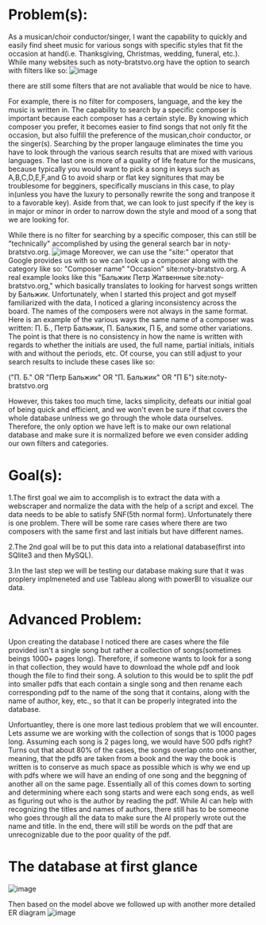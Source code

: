 # Problem(s):
As a musican/choir conductor/singer, I want the capability to quickly and easily find sheet music for various songs with specific styles that fit the occasion at hand(i.e. Thanksgiving, Christmas, wedding, funeral, etc.). While many websites such as noty-bratstvo.org have the option to search with filters like so:
![image](https://github.com/user-attachments/assets/8edca3c8-4613-4576-93a6-63ed27e68eca)

there are still some filters that are not avaliable that would be nice to have. 
  
  For example, there is no filter for composers, language, and the key the music is written in. The capability to search by a specific composer is important because each composer has a certain style. By knowing which composer you prefer, it becomes easier to find songs that not only fit the occasion, but also fulfill the preference of the musican,choir conductor, or the singer(s). Searching by the proper langauge eliminates the time you have to look through the various search results that are mixed with various languages. The last one is more of a quality of life feature for the musicans, because typically you would want to pick a song in keys such as A,B,C,D,E,F,and G to avoid sharp or flat key signitures that may be troublesome for begginers, specifically muscians in this case, to play in(unless you have the luxury to personally rewrite the song and tranpose it to a favorable key). Aside from that, we can look to just specify if the key is in major or minor in order to narrow down the style and mood of a song that we are looking for. 

  While there is no filter for searching by a specific composer, this can still be "technically" accomplished by using the general search bar in noty-bratstvo.org. 
![image](https://github.com/user-attachments/assets/e3760ce7-003a-476f-9814-379ba6a00c93)
Moreover, we can use the "site:" operator that Google provides us with so we can look up a composer along with the category like so: "Composer name" "Occasion" site:noty-bratstvo.org. A real example looks like this "Бальжик Петр Жатвенные site:noty-bratstvo.org," which basically translates to looking for harvest songs written by Бальжик. Unfortunately, when I started this project and got myself familiarized with the data, I noticed a glaring inconsistency across the board. The names of the composers were not always in the same format. Here is an example of the various ways the same name of a composer was written: П. Б., Петр Бальжик, П. Бальжик, П Б, and some other variations. The point is that there is no consistency in how the name is written with regards to whether the initials are used, the full name, partial initials, initials with and without the periods, etc. Of course, you can still adjust to your search results to include these cases like so:
  
("П. Б." OR "Петр Бальжик" OR "П. Бальжик" OR "П Б") site:noty-bratstvo.org

However, this takes too much time, lacks simplicity, defeats our initial goal of being quick and efficient, and we won't even be sure if that covers the whole database unlness we go through the whole data ourselves. Therefore, the only option we have left is to make our own relational database and make sure it is normalized before we even consider adding our own filters and categories. 

# Goal(s): 
1.The first goal we aim to accomplish is to extract the data with a webscraper and normalize the data with the help of a script and excel. The data needs to be able to satisfy 5NF(5th normal form). Unfortunately there is one problem. There will be some rare cases where there are two composers with the same first and last initials but have different names.

2.The 2nd goal will be to put this data into a relational database(first into SQlite3 and then MySQL).

3.In the last step we will be testing our database making sure that it was proplery implmeneted and use Tableau along with powerBI to visualize our data. 

# Advanced Problem:
  Upon creating the database I noticed there are cases where the file provided isn't a single song but rather a collection of songs(sometimes beings 1000+ pages long). Therefore, if someone wants to look for a song in that collection, they would have to download the whole pdf and look though the file to find their song. A solution to this would be to split the pdf into smaller pdfs that each contain a single song and then rename each corresponding pdf to the name of the song that it contains, along with the name of author, key, etc., so that it can be properly integrated into the database. 

Unfortuantley, there is one more last tedious problem that we will encounter. Lets assume we are working with the collection of songs that is 1000 pages long. Assuming each song is 2 pages long, we would have 500 pdfs right? Turns out that about 80% of the cases, the songs overlap onto one another, meaning, that the pdfs are taken from a book and the way the book is written is to conserve as much space as possible which is why we end up with pdfs where we will have an ending of one song and the beggning of another all on the same page. Essentially all of this comes down to sorting and determining where each song starts and were each song ends, as well as figuring out who is the author by reading the pdf. While AI can help with recognizing the titles and names of authors, there still has to be someone who goes through all the data to make sure the AI properly wrote out the name and title. In the end, there will still be words on the pdf that are unrecognizable due to the poor quality of the pdf.

# The database at first glance
![image](https://github.com/user-attachments/assets/d23af0cc-e558-4753-b625-753dd58229ae)

Then based on the model above we followed up with another more detailed ER diagram
![image](https://github.com/user-attachments/assets/4591ed7a-a960-4d01-8def-9466112ad04f)





